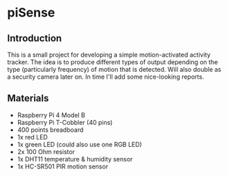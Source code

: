 # piSense
## Introduction
This is a small project for developing a simple motion-activated activity tracker. The idea is to produce different types of output depending on the type (particularly frequency) of motion that is detected. Will also double as a security camera later on. In time I'll add some nice-looking reports.

## Materials
- Raspberry Pi 4 Model B 
- Raspberry Pi T-Cobbler (40 pins)
- 400 points breadboard
- 1x red LED
- 1x green LED (could also use one RGB LED)
- 2x 100 Ohm resistor
- 1x DHT11 temperature & humidity sensor
- 1x HC-SR501 PIR motion sensor

